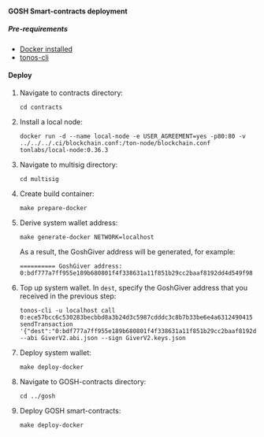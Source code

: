 #### GOSH Smart-contracts deployment

##### Pre-requirements
- [Docker installed](https://www.docker.com/get-started/)
- [tonos-cli](https://github.com/tonlabs/tonos-cli#1-installation)

#### Deploy

1. Navigate to contracts directory:
    ```
    cd contracts
    ```

2. Install a local node:
    ```
    docker run -d --name local-node -e USER_AGREEMENT=yes -p80:80 -v ../../../.ci/blockchain.conf:/ton-node/blockchain.conf tonlabs/local-node:0.36.3
    ```

3. Navigate to multisig directory:
    ```
    cd multisig
    ```

4. Create build container:
    ```
    make prepare-docker
    ```
5. Derive system wallet address:
    ```
    make generate-docker NETWORK=localhost
    ```

    As a result, the GoshGiver address will be generated,
    for example:
    ```
    ========== GoshGiver address: 0:bdf777a7ff955e189b680801f4f338631a11f851b29cc2baaf8192dd4d549f98
    ```

6. Top up system wallet.
    In `dest`, specify the GoshGiver address that you received in the previous step:

    ```
    tonos-cli -u localhost call 0:ece57bcc6c530283becbbd8a3b24d3c5987cdddc3c8b7b33be6e4a6312490415 sendTransaction '{"dest":"0:bdf777a7ff955e189b680801f4f338631a11f851b29cc2baaf8192dd4d549f98","value":50000000000000000,"bounce":false}' --abi GiverV2.abi.json --sign GiverV2.keys.json
    ```

7. Deploy system wallet:
    ```
    make deploy-docker
    ````
8. Navigate to GOSH-contracts directory:
    ```
    cd ../gosh
    ```
9. Deploy GOSH smart-contracts:
    ```
    make deploy-docker
    ```
    
